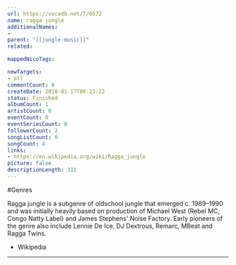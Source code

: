 ```yaml
---
url: https://vocadb.net/T/6572
name: ragga jungle
additionalNames: 
- 
parent: "[[jungle-music]]"
related:

mappedNicoTags:

newTargets:
- all
commentCount: 0
createDate: 2018-01-17T00:23:22
status: Finished
albumCount: 1
artistCount: 0
eventCount: 0
eventSeriesCount: 0
followerCount: 2
songListCount: 0
songCount: 4
links: 
- https://en.wikipedia.org/wiki/Ragga_jungle
picture: false
descriptionLength: 311
---
```


#Genres

Ragga jungle is a subgenre of oldschool jungle that emerged c. 1989–1990 and was initially heavily based on production of Michael West (Rebel MC, Congo Natty Label) and James Stephens' Noise Factory. Early pioneers of the genre also include Lennie De Ice, DJ Dextrous, Remarc, MBeat and Ragga Twins.
- Wikipedia

---

